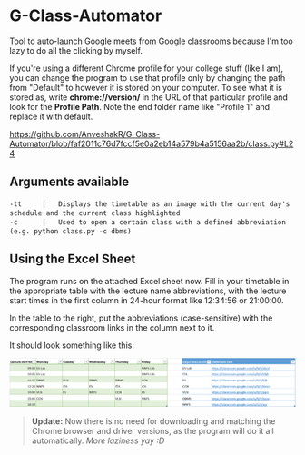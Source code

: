 # G-Class-Automator
Tool to auto-launch Google meets from Google classrooms because I'm too lazy to do all the clicking by myself.


If you're using a different Chrome profile for your college stuff (like I am), you can change the program to use that profile only by changing the path from "Default" to however it is stored on your computer. To see what it is stored as, write **chrome://version/** in the URL of that particular profile and look for the **Profile Path**. Note the end folder name like "Profile 1" and replace it with default.

https://github.com/AnveshakR/G-Class-Automator/blob/faf2011c76d7fccf5e0a2eb14a579b4a5156aa2b/class.py#L24


## Arguments available
```
-tt     |   Displays the timetable as an image with the current day's schedule and the current class highlighted
-c      |   Used to open a certain class with a defined abbreviation (e.g. python class.py -c dbms)
```

## Using the Excel Sheet
The program runs on the attached Excel sheet now. Fill in your timetable in the appropriate table with the lecture name abbreviations, with the lecture start times in the first column in 24-hour format like 12:34:56 or 21:00:00. 

In the table to the right, put the abbreviations (case-sensitive) with the corresponding classroom links in the column next to it.

It should look something like this:

![](https://github.com/AnveshakR/G-Class-Automator/blob/master/images/sheetexample.png)


>**Update:** Now there is no need for downloading and matching the Chrome browser and driver versions, as the program will do it all automatically. *More laziness yay :D*